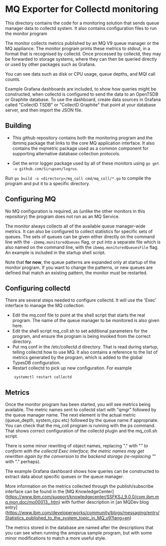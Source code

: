 # MQ Exporter for Collectd monitoring

This directory contains the code for a monitoring solution
that sends queue manager data to collectd system.
It also contains configuration files to run the monitor program

The monitor collects metrics published by an MQ V9 queue manager
or the MQ appliance. The monitor program prints
these metrics to stdout, in a format that is recognised by
collectd. Once processed by collectd, they may be forwarded to
storage systems, where
they can then be queried directly or used by other packages
such as Grafana.

You can see data such as disk or CPU usage, queue depths, and MQI call
counts.

Example Grafana dashboards are included, to show how queries might
be constructed, when collectd is configured to send the data to
an OpenTSDB or Graphite database. To use the dashboard,
create data sources in Grafana called "CollectD TSDB" or "CollectD Graphite"
that point at your database server, and then import the JSON file.

## Building
* This github repository contains both the monitoring program and
the ibmmq package that links to the core MQ application interface. It
also contains the mqmetric package used as a common component for
supporting alternative database collection protocols.

* Get the error logger package used by all of these monitors
using `go get -u github.com/Sirupsen/logrus`.

Run `go build -o <directory>/mq_coll cmd/mq_coll/*.go` to compile
the program and put it to a specific directory.

## Configuring MQ

No MQ configuration is required, as (unlike the other monitors in this
repository) the program does not run as an MQ Service.

The monitor always collects all of the available queue manager-wide metrics.
It can also be configured to collect statistics for specific sets of queues.
The sets of queues can be given either directly on the command line with the
`-ibmmq.monitoredQueues` flag, or put into a separate file which is also
named on the command line, with the `ibmmq.monitoredQueuesFile` flag. An
example is included in the startup shell script.

Note that **for now**, the queue patterns are expanded only at startup
of the monitor program. If you want to change the patterns, or new
queues are defined that match an existing pattern, the monitor must be
restarted.

## Configuring collectd
There are several steps needed to configure collectd. It will use the
'Exec' interface to manage the MQ collection.
* Edit the mq.conf file to point at the shell script that starts the real
program. The name of the queue manager to be monitored is also given here.
* Edit the shell script mq_coll.sh to set additional parameters for the
program, and ensure the program is being invoked from the correct directory.
* Put mq.conf in the /etc/collectd.d directory. That is read during
startup, telling collectd how to use MQ. It also contains a reference
to the list of metrics generated by the program, which is added to the
global TypesDB configuration.
* Restart collectd to pick up new configuration. For example

```
    systemctl restart collectd
```

## Metrics
Once the monitor program has been started,
you will see metrics being available. The metric names sent to collectd
start with "qmgr" followed by the queue manager name. The next element
is the actual metric (queue_depth, system_cpu etc) followed by the
queue name if appropriate. You can check that the mq_coll program is running
with the ps command. That shows correct configuration of the collectd plugin
and the mq_coll.sh script.

There is some minor rewriting of object names, replacing "." with "_" to
conform with the collectd Exec interface; the metric names may get rewritten
again by the conversion to the backend storage (re-replacing "_" with "."
perhaps).

The example Grafana dashboard shows how queries can be constructed to extract data
about specific queues or the queue manager.

More information on the metrics collected through the publish/subscribe
interface can be found in the [MQ KnowledgeCenter]
(https://www.ibm.com/support/knowledgecenter/SSFKSJ_9.0.0/com.ibm.mq.mon.doc/mo00013_.htm)
with further description in [an MQDev blog entry]
(https://www.ibm.com/developerworks/community/blogs/messaging/entry/Statistics_published_to_the_system_topic_in_MQ_v9?lang=en)

The metrics stored in the database are named after the
descriptions that you can see when running the amqsrua sample program, but with some
minor modifications to match a more useful style.
